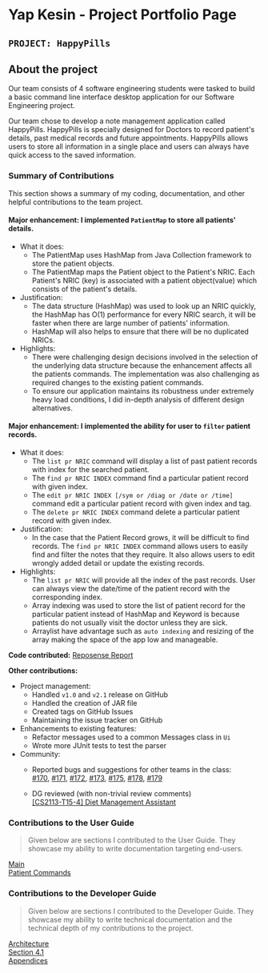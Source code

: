 # Yap Kesin - Project Portfolio Page

## `PROJECT: HappyPills`

## About the project
Our team consists of 4 software engineering students were tasked to build a basic command line interface desktop 
application for our Software Engineering project.

Our team chose to develop a note management application called HappyPills. HappyPills is specially designed for 
Doctors to record patient's details, past medical records and future appointments. HappyPills allows users
to store all information in a single place and users can always have quick access to the saved information.

### Summary of Contributions
This section shows a summary of my coding, documentation, and other helpful contributions to the team project.

#### Major enhancement: I implemented `PatientMap` to store all patients' details.
  + What it does:
    - The PatientMap uses HashMap from Java Collection framework to store the patient objects.
    - The PatientMap maps the Patient object to the Patient's NRIC. Each Patient's NRIC (key) is associated with a 
    patient object(value) which consists of the patient's details.
  + Justification:
    - The data structure (HashMap) was used to look up an NRIC quickly, the HashMap has O(1) performance for every NRIC 
    search, it will be faster when there are large number of patients' information.
    - HashMap will also helps to ensure that there will be no duplicated NRICs.
  + Highlights:
    - There were challenging design decisions involved in the selection of the underlying data structure because the 
    enhancement affects all the patients commands.  The implementation was also challenging as required changes 
    to the existing patient commands.
    - To ensure our application maintains its robustness under extremely heavy load conditions, I did in-depth analysis 
    of different design alternatives.
    
#### Major enhancement: I implemented the ability for user to `filter` patient records.
  + What it does:
    - The `list pr NRIC` command will display a list of past patient records with index for the searched patient.
    - The `find pr NRIC INDEX` command find a particular patient record with given index.
    - The `edit pr NRIC INDEX [/sym or /diag or /date or /time]` command edit a particular patient record with given
    index and tag.
    - The `delete pr NRIC INDEX` command delete a particular patient record with given index.
  + Justification:
    - In the case that the Patient Record grows, it will be difficult to find records. The `find pr NRIC INDEX` command 
    allows users to easily find and filter the notes that they require. It also allows users to edit wrongly added 
    detail or update the existing records.
  + Highlights:
    - The `list pr NRIC` will provide all the index of the past records. User can always view the date/time of the 
    patient record with the corresponding index.
    - Array indexing was used to store the list of patient record for the particular patient instead of HashMap 
    and Keyword is because patients do not usually visit the doctor unless they are sick. 
    - Arraylist have advantage such as `auto indexing` and resizing of the array making the 
    space of the app low and manageable.
        
**Code contributed:** [Reposense Report](https://nus-cs2113-ay1920s2.github.io/tp-dashboard/#search=itskesin&sort=groupTitle&sortWithin=title&since=2020-03-01&timeframe=commit&mergegroup=false&groupSelect=groupByRepos&breakdown=false)  

**Other contributions:**
- Project management:
    + Handled `v1.0` and `v2.1` release on GitHub
    + Handled the creation of JAR file
    + Created tags on GitHub Issues
    + Maintaining the issue tracker on GitHub
- Enhancements to existing features:
    + Refactor messages used to a common Messages class in `Ui`
    + Wrote more JUnit tests to test the parser
- Community:
    + Reported bugs and suggestions for other teams in the class:  
    [#170](https://github.com/AY1920S2-CS2113T-M16-2/tp/issues/170),
    [#171](https://github.com/AY1920S2-CS2113T-M16-2/tp/issues/171),
    [#172](https://github.com/AY1920S2-CS2113T-M16-2/tp/issues/172),
    [#173](https://github.com/AY1920S2-CS2113T-M16-2/tp/issues/173), 
    [#175](https://github.com/AY1920S2-CS2113T-M16-2/tp/issues/175),
    [#178](https://github.com/AY1920S2-CS2113T-M16-2/tp/issues/178),
    [#179](https://github.com/AY1920S2-CS2113T-M16-2/tp/issues/179)
  
    + DG reviewed (with non-trivial review comments)  
    [[CS2113-T15-4] Diet Management Assistant](https://github.com/nus-cs2113-AY1920S2/tp/pull/29)

### Contributions to the User Guide
> Given below are sections I contributed to the User Guide. 
> They showcase my ability to write documentation targeting end-users.

[Main](https://github.com/AY1920S2-CS2113T-T12-2/tp/blob/master/docs/UserGuide.md)  
[Patient Commands](https://github.com/AY1920S2-CS2113T-T12-2/tp/blob/master/docs/UserGuide.md)

### Contributions to the Developer Guide
> Given below are sections I contributed to the Developer Guide. 
> They showcase my ability to write technical documentation and the technical depth of my contributions to the project.

[Architecture](https://ay1920s2-cs2113t-t12-2.github.io/tp/DeveloperGuide.html#31-architecture)  
[Section 4.1](https://github.com/AY1920S2-CS2113T-T12-2/tp/blob/master/docs/DeveloperGuide.md#41-patient-details-feature)  
[Appendices](https://github.com/AY1920S2-CS2113T-T12-2/tp/blob/master/docs/DeveloperGuide.md#43-user-prompting)  